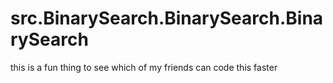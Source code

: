 # src.BinarySearch.BinarySearch.BinarySearch
this is a fun thing to see which of my friends can code this faster
